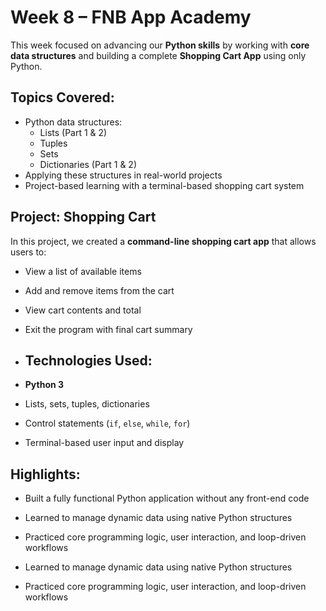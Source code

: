 # Week 8 – FNB App Academy

This week focused on advancing our **Python skills** by working with **core data structures** and building a complete **Shopping Cart App** using only Python.

## Topics Covered:
- Python data structures:
  - Lists (Part 1 & 2)
  - Tuples
  - Sets
  - Dictionaries (Part 1 & 2)
- Applying these structures in real-world projects
- Project-based learning with a terminal-based shopping cart system

## Project: Shopping Cart
In this project, we created a **command-line shopping cart app** that allows users to:
- View a list of available items
- Add and remove items from the cart
- View cart contents and total
- Exit the program with final cart summary

- ## Technologies Used:
- **Python 3**
- Lists, sets, tuples, dictionaries
- Control statements (`if`, `else`, `while`, `for`)
- Terminal-based user input and display

## Highlights:
- Built a fully functional Python application without any front-end code
- Learned to manage dynamic data using native Python structures
- Practiced core programming logic, user interaction, and loop-driven workflows

- Learned to manage dynamic data using native Python structures
- Practiced core programming logic, user interaction, and loop-driven workflows

